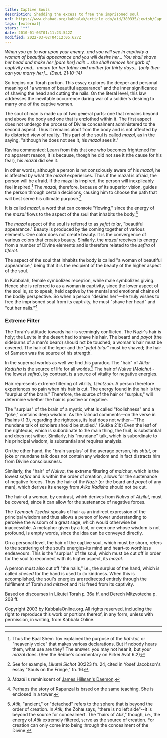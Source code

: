```yaml
---
title: Captive Souls
description: Shedding the excess to free the imprisoned soul
url: https://www.chabad.org/kabbalah/article_cdo/aid/380335/jewish/Captive-Souls.htm
tags: [external]
stars: '**'
date: 2010-01-03T01:11:23.542Z
modified: 2022-03-02T04:12:05.627Z
---
```


_When you go to war upon your enemy…and you will see in captivity a woman of beautiful appearance and you will desire her... You shall shave her head and make her [pare her] nails... she shall remove her garb of captivity and... mourn for her father and mother for thirty days... [only then can you marry her]... (Deut. 21:10-14)_

So begins our Torah portion. This essay explores the deeper and personal meaning of "a woman of beautiful appearance" and the inner significance of shaving the head and cutting the nails. On the literal level, this law addresses the inevitable occurrence during war of a soldier's desiring to marry one of the captive women.

The soul of man is made up of two general parts: one that remains beyond and above the body and one that is enclothed within it. The first aspect does not undergo the process of Divine concealment administered to the second aspect. Thus it remains aloof from the body and is not affected by its distorted view of reality. This part of the soul is called _mazal_, as in the saying, "although he does not see it, his _mazal_ sees it."

Ravina commented: Learn from this that one who becomes frightened for no apparent reason, it is because, though he did not see it (the cause for his fear), his _mazal_ did see it.

In other words, although a person is not consciously aware of his _mazal_, he is affected by what the _mazal_ experiences. Thus if the mazal is afraid, the person will be afraid. If the mazal is inspired, the person will inexplicably feel inspired.[^1] The _mazal_, therefore, because of its superior vision, guides the person through certain decisions, causing him to choose the path that will best serve his ultimate purpose.[^2]

It is called _mazal_, a word that can connote "flowing," since the energy of the _mazal_ flows to the aspect of the soul that inhabits the body.[^2a]

The _mazal_ aspect of the soul is referred to as _yefat to'ar_, "beautiful appearance." Beauty is produced by the coming together of various elements. One color does not create beauty. It is the convergence of various colors that creates beauty. Similarly, the _mazal_ receives its energy from a number of Divine elements and is therefore related to the _sefira_ of _tiferet_.

The aspect of the soul that inhabits the body is called "a woman of beautiful appearance," being that it is the recipient of the beauty of the higher aspect of the soul.

In Kabbalah, female symbolizes reception, while male symbolizes giving. Hence she is referred to as a woman in captivity, since the lower aspect of the soul is, so to speak, held captive by the mental and emotional chains of the bodily perspective. So when a person "desires her"&mdash;he truly wishes to free the imprisoned soul from its captivity, he must "shave her head" and "cut her nails."[^3]

<h3>Extreme Filter</h3>

The Torah's attitude towards hair is seemingly conflicted. The Nazir's hair is holy; the Levite in the desert had to shave his hair. The beard and _payot_ (the sideburns of a man's beard) should not be touched; a woman's hair must be covered. The hair of the leper and the "_yefat to'ar_" must be shaved; the hair of Samson was the source of his strength.

In the supernal worlds as well we find this paradox. The "hair" of _Atika Kadisha_ is the source of life for all worlds.[^4] The hair of _Nukva_ (_Malchut_ - the lowest _sefira_), by contrast, is a source of vitality for negative energies.

Hair represents extreme filtering of vitality, _tzimtzum_. A person therefore experiences no pain when his hair is cut. The energy found in the hair is the "surplus of the brain." Therefore, the source of the hair or "surplus," will determine whether the hair is positive or negative.

The "surplus" of the brain of a mystic, what is called "foolishness" and a "joke," contains deep wisdom. As the Talmud comments&mdash;on the verse in Psalms (1:3), regarding the righteous, its leaf does not wither&mdash;"The mundane talk of scholars should be studied." (Sukka 21b) Even the leaf of the righteous, which is subordinate to the main thing, the fruit, is substantial and does not wither. Similarly, his "mundane" talk, which is subordinate to his principal wisdom, is substantial and requires analysis.

On the other hand, the "brain surplus" of the average person, his _shtut_, or joke or mundane talk does not contain any wisdom and in fact distracts him from Divine consciousness.

Similarly, the "hair" of _Nukva_, the extreme filtering of _malchut_, which is the lowest _sefira_ and is within the order of creation, allows for the sustenance of negative forces. Thus the hair of the _Nazir_ (or the beard and _payot_ of any man), which derives its energy from _Atika Kadisha_ should not be cut.

The hair of a woman, by contrast, which derives from _Nukva_ of _Atzilut_, must be covered, since it can allow for the sustenance of negative forces.

The _Tzemach Tzedek_ speaks of hair as an indirect expression of the principal wisdom and thus allows a person of lower understanding to perceive the wisdom of a great sage, which would otherwise be inaccessible. A metaphor given by a fool, or even one whose wisdom is not profound, is empty words, since the idea can be conveyed directly.

On a personal level, the hair of the captive soul, which must be shorn, refers to the scattering of the soul's energies&ndash;its mind and heart&ndash;to worthless endeavours. This is the "surplus" of the soul, which must be cut off in order for the soul to reconnect with its higher aspect, its _mazal_.

A person must also cut off "the nails," i.e., the surplus of the hand, which is called _chesed_ for the hand is used to do kindness. When this is accomplished, the soul's energies are redirected entirely through the fulfilment of Torah and _mitzvot_ and it is freed from its captivity.

<p class="footnote">Based on discourses in Likutei Torah p. 36a ff. and Derech Mitzvotecha p. 208 ff.
</p>

<p class="footnote">
Copyright 2003 by KabbalaOnline.org. All rights reserved, including the right to reproduce this work or portions thereof, in any form, unless with permission, in writing, from Kabbala Online.
</p>

---

[^1]: Thus the Baal Shem Tov explained the purpose of the _bat-kol_, or "heavenly voice" that makes various declarations. But if nobody hears them, what use are they? The answer: you may not hear it, but your _mazal_ does. (See the Rebbe's commentary on Pirkei Avot 6:2)
[^2]: See for example, _Likutei Sichot_ 30:223 fn. 24, cited in Yosef Jacobson's essay "Souls on the Fringe," fn. 16.
[^2a]: _Mazal_ is reminiscent of [James Hillman's Daemon](https://toko-pa.com/2013/11/08/james-hillman-on-the-daimon/).
[^3]: Perhaps the story of Rapunzal is based on the same teaching. She is enclosed in a tower.
[^4]: _Atik_, "ancient," or "detached" refers to the sphere that is beyond the order of creation. In _Atik_, the Zohar says, "there is no left side"--it is beyond the source for concealment. The "hairs of _Atik_," though, i.e., the energy of _Atik_ extremely filtered, serve as the source of creation. For creation can only come into being through the concealment of the Divine.
